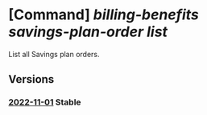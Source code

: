 # [Command] _billing-benefits savings-plan-order list_

List all Savings plan orders.

## Versions

### [2022-11-01](/Resources/mgmt-plane/L3Byb3ZpZGVycy9taWNyb3NvZnQuYmlsbGluZ2JlbmVmaXRzL3NhdmluZ3NwbGFub3JkZXJz/2022-11-01.xml) **Stable**

<!-- mgmt-plane /providers/microsoft.billingbenefits/savingsplanorders 2022-11-01 -->
